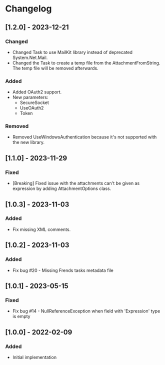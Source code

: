 # Changelog

## [1.2.0] - 2023-12-21
### Changed
- Changed Task to use MailKit library instead of deprecated System.Net.Mail.
- Changed the Task to create a temp file from the AttachmentFromString. The temp file will be removed afterwards.

### Added
- Added OAuth2 support.
- New parameters:
	- SecureSocket
	- UseOAuth2
	- Token

### Removed
- Removed UseWindowsAuthentication because it's not supported with the new library.

## [1.1.0] - 2023-11-29
### Fixed
- [Breaking] Fixed issue with the attachments can't be given as expression by adding AttachmentOptions class.

## [1.0.3] - 2023-11-03
### Added
- Fix missing XML comments.

## [1.0.2] - 2023-11-03
### Added
- Fix bug #20 - Missing Frends tasks metadata file

## [1.0.1] - 2023-05-15
### Fixed
- Fix bug #14 - NullReferenceException when field with 'Expression' type is empty

## [1.0.0] - 2022-02-09
### Added
- Initial implementation